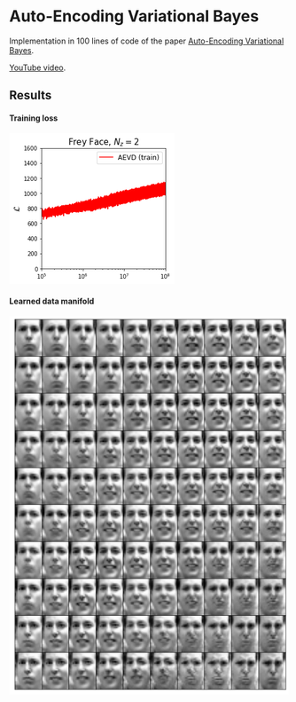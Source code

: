 # Auto-Encoding Variational Bayes

Implementation in 100 lines of code of the paper [Auto-Encoding Variational Bayes](https://arxiv.org/abs/1312.6114).

[YouTube video](https://www.youtube.com/watch?v=jvDFn0qPCM0&t=3s).

## Results

#### Training loss
![](Imgs/Training_loss.png)
#### Learned data manifold
![](Imgs/Learned_data_manifold.png)

